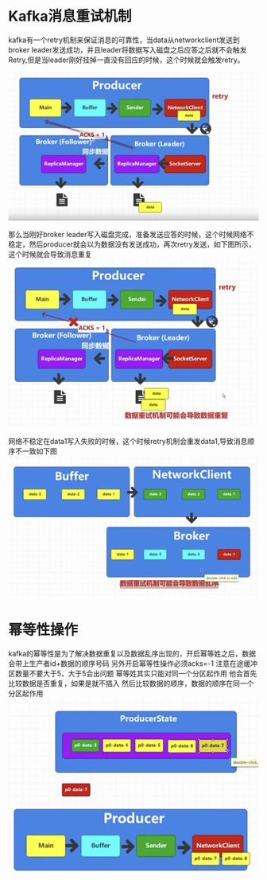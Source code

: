 # Kafka消息重试机制
kafka有一个retry机制来保证消息的可靠性，当data从networkclient发送到broker leader发送成功，并且leader将数据写入磁盘之后应答之后就不会触发Retry,但是当leader刚好挂掉一直没有回应的时候，这个时候就会触发retry。

![architect](images/28-kafka.png)

那么当刚好broker leader写入磁盘完成，准备发送应答的时候，这个时候网络不稳定，然后producer就会以为数据没有发送成功，再次retry发送，如下图所示，这个时候就会导致消息重复
![architect](images/29-kafka.png)

网络不稳定在data1写入失败的时候，这个时候retry机制会重发data1,导致消息顺序不一致如下图
![architect](images/30-kafka.png)

# 幂等性操作
kafka的幂等性是为了解决数据重复以及数据乱序出现的，开启幂等姓之后，数据会带上生产者id+数据的顺序号码
另外开启幂等性操作必须acks=-1
注意在途缓冲区数量不要大于5，大于5会出问题
幂等姓其实只能对同一个分区起作用
他会首先比较数据是否重复，如果是就不插入
然后比较数据的顺序，数据的顺序在同一个分区起作用
![architect](images/31-kafka.png)
